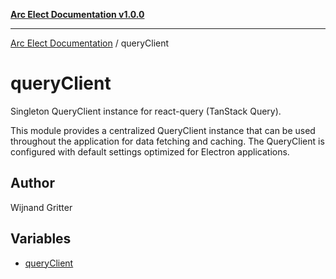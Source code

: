 [**Arc Elect Documentation v1.0.0**](../README.md)

---

[Arc Elect Documentation](../modules.md) / queryClient

# queryClient

Singleton QueryClient instance for react-query (TanStack Query).

This module provides a centralized QueryClient instance that can be
used throughout the application for data fetching and caching.
The QueryClient is configured with default settings optimized for
Electron applications.

## Author

Wijnand Gritter

## Variables

- [queryClient](variables/queryClient.md)
